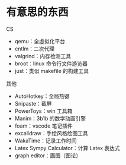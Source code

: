 # 有意思的东西

CS

- qemu：全虚拟化平台
- cntlm：二次代理
- valgrind：内存检测工具
- broot：linux 命令行文件游览器
- just：类似 makefile 的构建工具

其他

- AutoHotkey：全局热键
- Snipaste：截屏
- PowerToys：win 工具箱
- Manim：3b1b 的数学动画引擎
- foam：vscode 笔记插件
- excalidraw：手绘风格绘图工具
- WakaTime：记录工作时间
- Latex Sympy Calculator：计算 Latex 表达式
- graph editor：画图（图论）
